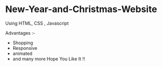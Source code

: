 # New-Year-and-Christmas-Website
Using HTML, CSS , Javascript

Advantages :-  
* Shopping
* Responsive
* animated
* and many more
Hope You Like It !!
